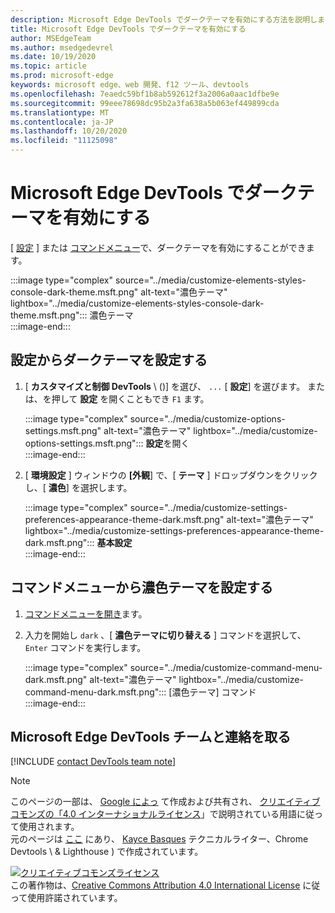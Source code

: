 ```yaml
---
description: Microsoft Edge DevTools でダークテーマを有効にする方法を説明します。
title: Microsoft Edge DevTools でダークテーマを有効にする
author: MSEdgeTeam
ms.author: msedgedevrel
ms.date: 10/19/2020
ms.topic: article
ms.prod: microsoft-edge
keywords: microsoft edge、web 開発、f12 ツール、devtools
ms.openlocfilehash: 7eaedc59bf1b8ab592612f3a2006a0aac1dfbe9e
ms.sourcegitcommit: 99eee78698dc95b2a3fa638a5b063ef449899cda
ms.translationtype: MT
ms.contentlocale: ja-JP
ms.lasthandoff: 10/20/2020
ms.locfileid: "11125098"
---
```

<!-- Copyright Kayce Basques 

   Licensed under the Apache License, Version 2.0 (the "License");
   you may not use this file except in compliance with the License.
   You may obtain a copy of the License at

       https://www.apache.org/licenses/LICENSE-2.0

   Unless required by applicable law or agreed to in writing, software
   distributed under the License is distributed on an "AS IS" BASIS,
   WITHOUT WARRANTIES OR CONDITIONS OF ANY KIND, either express or implied.
   See the License for the specific language governing permissions and
   limitations under the License.  -->

# Microsoft Edge DevTools でダークテーマを有効にする  

[ [設定](#set-up-dark-theme-from-settings) ] または [コマンドメニュー](#set-up-dark-theme-from-the-command-menu)で、ダークテーマを有効にすることができます。  

:::image type="complex" source="../media/customize-elements-styles-console-dark-theme.msft.png" alt-text="濃色テーマ" lightbox="../media/customize-elements-styles-console-dark-theme.msft.png":::
   濃色テーマ  
:::image-end:::  

## 設定からダークテーマを設定する  

1.  [ **カスタマイズと制御 DevTools** \ (\)] を選び、 `...` [ **設定**] を選びます。  または、を押して **設定** を開くこともでき `F1` ます。  
    
    :::image type="complex" source="../media/customize-options-settings.msft.png" alt-text="濃色テーマ" lightbox="../media/customize-options-settings.msft.png":::
       **設定**を開く  
    :::image-end:::  

1.  [ **環境設定** ] ウィンドウの **[外観**] で、[ **テーマ** ] ドロップダウンをクリックし、[ **濃色**] を選択します。  
    
    :::image type="complex" source="../media/customize-settings-preferences-appearance-theme-dark.msft.png" alt-text="濃色テーマ" lightbox="../media/customize-settings-preferences-appearance-theme-dark.msft.png":::
       **基本設定**  
    :::image-end:::  

## コマンドメニューから濃色テーマを設定する  

1.  [コマンドメニューを開き][DevtoolsCommandMenu]ます。  
1.  入力を開始し `dark` 、[ **濃色テーマに切り替える** ] コマンドを選択して、 `Enter` コマンドを実行します。  
    
    :::image type="complex" source="../media/customize-command-menu-dark.msft.png" alt-text="濃色テーマ" lightbox="../media/customize-command-menu-dark.msft.png":::
       [濃色テーマ] コマンド  
    :::image-end:::  
    
## Microsoft Edge DevTools チームと連絡を取る  

[!INCLUDE [contact DevTools team note](../includes/contact-devtools-team-note.md)]  

<!-- links -->  

[DevtoolsCommandMenu]: ../command-menu/index.md "コマンドメニュー |Microsoft ドキュメント"  

> [!NOTE]
> このページの一部は、 [Google によっ][GoogleSitePolicies] て作成および共有され、 [クリエイティブコモンズの「4.0 インターナショナルライセンス][CCA4IL]」で説明されている用語に従って使用されます。  
> 元のページは [ここ](https://developers.google.com/web/tools/chrome-devtools/customize/dark-theme) にあり、 [Kayce Basques][KayceBasques] テクニカルライター、Chrome Devtools \ & Lighthouse \) で作成されています。  

[![クリエイティブコモンズライセンス][CCby4Image]][CCA4IL]  
この著作物は、[Creative Commons Attribution 4.0 International License][CCA4IL] に従って使用許諾されています。  

[CCA4IL]: https://creativecommons.org/licenses/by/4.0  
[CCby4Image]: https://i.creativecommons.org/l/by/4.0/88x31.png  
[GoogleSitePolicies]: https://developers.google.com/terms/site-policies  
[KayceBasques]: https://developers.google.com/web/resources/contributors/kaycebasques  
